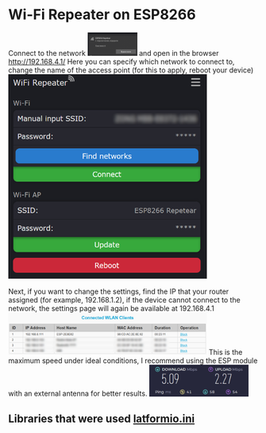 # Wi-Fi Repeater on ESP8266
Connect to the network 
<img src="https://github.com/boy4ik7/esp8266_repeater/blob/main/img/img2.png?raw=true" width="100">
and open in the browser <a href="http://192.168.4.1/">http://192.168.4.1/</a>
Here you can specify which network to connect to, change the name of the access point (for this to apply, reboot your device)
<img src="https://github.com/boy4ik7/esp8266_repeater/blob/main/img/img1.png?raw=true" width="400">

Next, if you want to change the settings, find the IP that your router assigned (for example, 192.168.1.2), if the device cannot connect to the network, the settings page will again be available at 192.168.4.1
<img src="https://github.com/boy4ik7/esp8266_repeater/blob/main/img/img3.png?raw=true" width="400">
This is the maximum speed under ideal conditions, I recommend using the ESP module with an external antenna for better results.
<img src="https://github.com/boy4ik7/esp8266_repeater/blob/main/img/img.png?raw=true" width="200">

## Libraries that were used <a href="https://github.com/boy4ik7/esp8266_repeater/blob/main/platformio.ini">latformio.ini</a>
